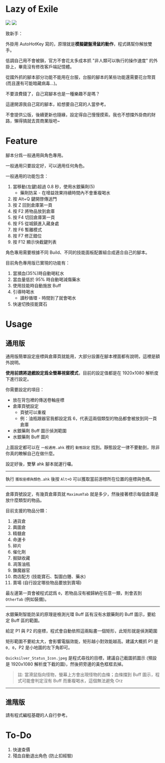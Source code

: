 # Lazy of Exile

![](https://img.shields.io/badge/%E7%9B%AE%E5%89%8D%E6%94%AF%E6%8F%B4%E5%8F%B0%E6%9C%8D-3.9-greensvg)
![](https://img.shields.io/badge/license-GPL-black.svg)

致新手：

外掛用 AutoHotKey 寫的，原理就是**模擬鍵盤滑鼠的動作**，程式碼幫你解放雙手。

低調自己用不會被鎖，官方不會花太多成本抓 "非人類可以執行的操作速度" 的外掛上，畢竟沒有修改客戶端記憶體。

從國外抓的腳本部分功能不能用在台服，台服的腳本的某些功能還需要花台幣買 (而且還有可能暗藏病毒...)。

不要浪費錢了，自己寫腳本也是一種樂趣不是嗎？

這邊開源我自己寫的腳本，給想要自己寫的人當參考。

不會提供公版，後續更新也隨緣，設定得自己慢慢摸索。我也不想擋外掛商的財路，懶得搞就去買商業版吧~

# Feature

腳本分爲一般通用與角色專用。

一般通用只要設定好，可以適用任何角色。

一般通用的功能包含：

1. 當移動(左鍵)超過 0.8 秒，使用水銀藥劑(5)
    - 藥劑防呆 - 在增益效果持續時間內不會重複喝水
2. 按 Alt+Q 鍵開啓傳送門
3. 按 Z 回到倉庫第一頁
4. 按 F2 將物品放到倉庫
5. 按 F4 切回倉庫第一頁
6. 按 F5 從城鎮進入藏身處
7. 按 F6 暫離模式
8. 按 F7 修正錯位
9. 按 F12 顯示快截鍵列表

角色專用需要根據不同 Build、不同的技能面板配置組合成適合自己的腳本。

目前角色專用版已實現的功能有：

1. 當瀕血(35%)時自動喝紅水
2. 當血量低於 95% 時自動喝減傷藥水
3. 使用技能時自動施放 Buff
4. 引導時喝水
    - 讀秒循環 - 時間到了就會喝水
5. 快速切換技能寶石

# Usage

## 通用版

通用版簡單設定座標與倉庫頁就能用，大部分設置在腳本裡面都有說明，這裡是額外說明。

**使用前請將遊戲設定爲全螢幕視窗模式**，目前的設定值都是在 1920x1080 解析度下進行設定。

你需要設定的項目：

- 放在背包裡的傳送卷軸座標
- 倉庫頁號設定
  - 頁號可以重複
  - 例：油瓶跟器官我都設定爲 6，代表這兩個類型的物品都會被放到同一頁倉庫
- 水銀藥劑 Buff 圖示偵測範圍
- 水銀藥劑 Buff 圖片

上面設定都可以在 `一般通用.ahk` 裡的 `動態設定` 找到。靜態設定一律不要動到，除非你真的瞭解自己在做什麼。

設定好後，雙擊 ahk 腳本就運行囉。

---

執行 `獲取座標與顏色.ahk` 後按 `Alt+O` 可以獲取當前游標所在位置的座標與色碼。

---

倉庫頁號設定，有幾頁倉庫頁就 `MaximumTab` 就是多少，然後接著標示每個倉庫是放什麼類型的物品。

目前支援的物品分類：

1. 通貨倉
2. 輿圖倉
3. 精髓倉
4. 命運卡
5. 碎片
6. 催化劑
7. 掘獄收藏
8. 凋落油瓶
9. 鍊魔器官
10. 商店配方 (技能寶石、製圖白錘、藥水)
11. 賣場 (自行設定哪些物品要放到賣場)

最左邊第一頁會被程式認爲 `0`，若物品沒有被歸納在任意一類，則會丟到 `OtherTab` (例如裝備)。

---

水銀藥劑智能防呆的原理是檢測光環 Buff 區有沒有水銀藥劑的 Buff 圖示，要給定 Buff 區的範圍。

給定 P1 與 P2 的座標，程式會自動依照這兩點畫一個矩形，此矩形就是偵測範圍

矩形範圍不要給太大，會影響電腦效能，矩形越小對效能越高。建議大概抓 P1 是 `0, 0`，P2 是小地圖的左下角即可。

`Quicksilver_Status_Icon.jpeg` 是程式尋找的目標，建議自己截圖抓圖示 (預設是 1920x1080 解析度下截的圖)，然後把旁邊的黃色框框去掉。

> 註: 當滑鼠指向怪物，螢幕上方會出現怪物的血條；血條擋到 Buff 圖示，程式可能會判定沒有 Buff 而重複喝水，這個無法避免 Orz

---

## 進階版

請有程式編程基礎的人自行參考。

# To-Do

1. 快速查價
2. 殘血自動退出角色 (防止扣經驗)